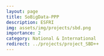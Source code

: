 ```yaml
---
layout: page
title: SoBigData-PPP
description: ESFRI
img: assets/img/projects/sbd.png
importance: 2
category: National & International
redirect: ../projects/project_SBD++
---
```

